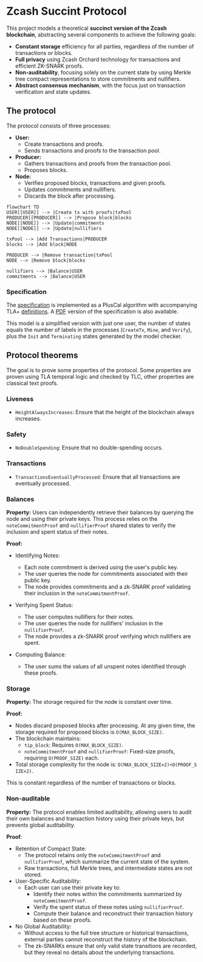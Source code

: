 # Zcash Succint Protocol

This project models a theoretical **succinct version of the Zcash blockchain**, abstracting several components to achieve the following goals:

- **Constant storage** efficiency for all parties, regardless of the number of transactions or blocks.
- **Full privacy** using Zcash Orchard technology for transactions and efficient ZK-SNARK proofs.
- **Non-auditability**, focusing solely on the current state by using Merkle tree compact representations to store commitments and nullifiers.
- **Abstract consensus mechanism**, with the focus just on transaction verification and state updates.

## The protocol

The protocol consists of three processes:

- **User:**
    - Create transactions and proofs.
    - Sends transactions and proofs to the transaction pool.
- **Producer:**
    - Gathers transactions and proofs from the transaction pool. 
    - Proposes blocks.
- **Node:**
    - Verifies proposed blocks, transactions and given proofs.
    - Updates commitments and nullifiers.
    - Discards the block after processing.

```mermaid
flowchart TD
USER[[USER]] --> |Create tx with proofs|txPool
PRODUCER[[PRODUCER]] --> |Propose block|blocks
NODE[[NODE]] --> |Update|commitments
NODE[[NODE]] --> |Update|nullifiers

txPool --> |Add Transactions|PRODUCER
blocks --> |Add block|NODE

PRODUCER --> |Remove transaction|txPool
NODE --> |Remove block|blocks

nullifiers --> |Balance|USER
commitments --> |Balance|USER
```

### Specification

The [specification](protocol.tla) is implemented as a PlusCal algorithm with accompanying TLA+ [definitions](definitions.tla). A [PDF]((protocol.pdf)) version of the specification is also available.

This model is a simplified version with just one user, the number of states equals the number of labels in the processes (`CreateTx`, `Mine`, and `Verify`), plus the `Init` and `Terminating` states generated by the model checker.

## Protocol theorems

The goal is to prove some properties of the protocol. Some properties are proven using TLA temporal logic and checked by TLC, other properties are classical text proofs.

### Liveness

- `HeightAlwaysIncreases`: Ensure that the height of the blockchain always increases.

### Safety

- `NoDoubleSpending`: Ensure that no double-spending occurs.

### Transactions

- `TransactionsEventuallyProcessed`: Ensure that all transactions are eventually processed.

### Balances

**Property:** Users can independently retrieve their balances by querying the node and using their private keys. This process relies on the `noteCommitmentProof` and `nullifierProof` shared states to verify the inclusion and spent status of their notes.

**Proof:**

- Identifying Notes:
    - Each note commitment is derived using the user's public key.
    - The user queries the node for commitments associated with their public key.
    - The node provides commitments and a zk-SNARK proof validating their inclusion in the `noteCommitmentProof`.

- Verifying Spent Status:
    - The user computes nullifiers for their notes.
    - The user queries the node for nullifiers' inclusion in the `nullifierProof`.
    - The node provides a zk-SNARK proof verifying which nullifiers are spent.

- Computing Balance:
    - The user sums the values of all unspent notes identified through these proofs.

### Storage

**Property:** The storage required for the node is constant over time.

**Proof:**

- Nodes discard proposed blocks after processing. At any given time, the storage required for proposed blocks is `O(MAX_BLOCK_SIZE)`.
- The blockchain maintains:
    - `tip_block`: Requires `O(MAX_BLOCK_SIZE)`.
    - `noteCommitmentProof` and `nullifierProof`: Fixed-size proofs, requiring `O(PROOF_SIZE)` each.
- Total storage complexity for the node is: `O(MAX_B​LOCK_S​IZE×2)+O(PROOF_S​IZE×2)`.

This is constant regardless of the number of transactions or blocks.

### Non-auditable

**Property:** The protocol enables limited auditability, allowing users to audit their own balances and transaction history using their private keys, but prevents global auditability.

**Proof**:

- Retention of Compact State:
    - The protocol retains only the `noteCommitmentProof` and `nullifierProof`, which summarize the current state of the system.
    - Raw transactions, full Merkle trees, and intermediate states are not stored.
- User-Specific Auditability:
    - Each user can use their private key to:
        - Identify their notes within the commitments summarized by `noteCommitmentProof`.
        - Verify the spent status of these notes using `nullifierProof`.
        - Compute their balance and reconstruct their transaction history based on these proofs.
- No Global Auditability:
    - Without access to the full tree structure or historical transactions, external parties cannot reconstruct the history of the blockchain.
    - The zk-SNARKs ensure that only valid state transitions are recorded, but they reveal no details about the underlying transactions.
